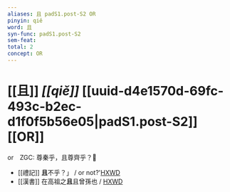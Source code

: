 ```yaml
---
aliases: 且 padS1.post-S2 OR
pinyin: qiě
word: 且
syn-func: padS1.post-S2
sem-feat: 
total: 2
concept: OR 
---
```

# [[且]] *[[qiě]]*  [[uuid-d4e1570d-69fc-493c-b2ec-d1f0f5b56e05|padS1.post-S2]] [[OR]]
or　ZGC: 尊秦乎，且尊齊乎？
 - [[禮記]] **且**不乎？」 / or not?'[HXWD](https://hxwd.org/textview.html?location=KR1d0052_tls_007-33a.6)
 - [[漢書]] 在高祖之**且**且曾孫也 / [HXWD](https://hxwd.org/textview.html?location=KR2a0007_tls_017-63a.41)